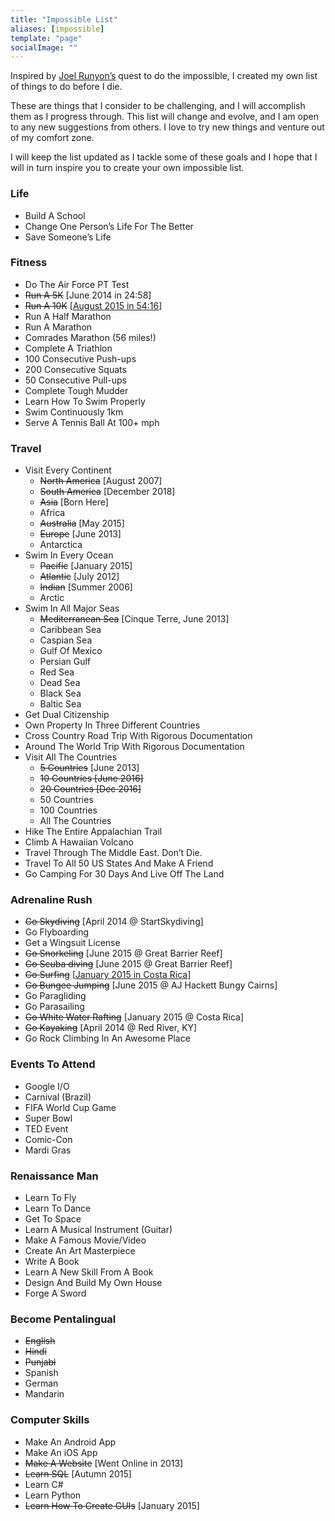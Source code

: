```yaml
---
title: "Impossible List"
aliases: [impossible]
template: "page"
socialImage: ""
---
```


Inspired by <a href="http://www.impossiblehq.com">Joel Runyon’s</a> quest to do the impossible, I created my own list of things to do before I die.

These are things that I consider to be challenging, and I will accomplish them as I progress through. This list will change and evolve, and I am open to any new suggestions from others. I love to try new things and venture out of my comfort zone.

I will keep the list updated as I tackle some of these goals and I hope that I will in turn inspire you to create your own impossible list.

### Life

- Build A School
- Change One Person’s Life For The Better
- Save Someone’s Life

### Fitness

- Do The Air Force PT Test
- <del>Run A 5K</del><span class="done"> [June 2014 in 24:58]
- <del>Run A 10K</del><span class="done"> [<a href="/posts/my-first-10k/">August 2015 in 54:16</a>]
- Run A Half Marathon
- Run A Marathon
- Comrades Marathon (56 miles!)
- Complete A Triathlon
- 100 Consecutive Push-ups
- 200 Consecutive Squats
- 50 Consecutive Pull-ups
- Complete Tough Mudder
- Learn How To Swim Properly
- Swim Continuously 1km
- Serve A Tennis Ball At 100+ mph

### Travel

- Visit Every Continent
  - <del>North America</del><span class="done"> [August 2007] </span>
  - <del>South America</del><span class="done"> [December 2018] </span>
  - <del>Asia</del><span class="done"> [Born Here]</span>
  - Africa
  - <del>Australia</del><span class="done"> [May 2015]</span>
  - <del>Europe</del><span class="done"> [June 2013]</span>
  - Antarctica
- Swim In Every Ocean
  - <del>Pacific</del><span class="done"> [January 2015]</span>
  - <del>Atlantic</del><span class="done"> [July 2012]</span>
  - <del>Indian</del><span class="done"> [Summer 2006]</span>
  - Arctic
- Swim In All Major Seas
  - <del>Mediterranean Sea</del><span class="done"> [Cinque Terre, June 2013]</span>
  - Caribbean Sea
  - Caspian Sea
  - Gulf Of Mexico
  - Persian Gulf
  - Red Sea
  - Dead Sea
  - Black Sea
  - Baltic Sea
- Get Dual Citizenship
- Own Property In Three Different Countries
- Cross Country Road Trip With Rigorous Documentation
- Around The World Trip With Rigorous Documentation
- Visit All The Countries
  - <del>5 Countries</del><span class="done"> [June 2013]</span>
  - <del>10 Countries<span class="done"> [June 2016]</span></del>
  - <del>20 Countries<span class="done"> [Dec 2016]</span></del>
  - 50 Countries
  - 100 Countries
  - All The Countries
- Hike The Entire Appalachian Trail
- Climb A Hawaiian Volcano
- Travel Through The Middle East. Don’t Die.
- Travel To All 50 US States And Make A Friend
- Go Camping For 30 Days And Live Off The Land

### Adrenaline Rush

- <del>Go Skydiving</del><span class="done"> [April 2014 @ StartSkydiving]</span>
- Go Flyboarding
- Get a Wingsuit License
- <del>Go Snorkeling</del><span class="done"> [June 2015 @ Great Barrier Reef]</span>
- <del>Go Scuba diving</del><span class="done"> [June 2015 @ Great Barrier Reef]</span>
- <del>Go Surfing</del><span class="done"> [<a href="https://instagram.com/p/zS-kKymSEK/?modal=true">January 2015 in Costa Rica</a>]
- <del>Go Bungee Jumping</del><span class="done"> [June 2015 @ AJ Hackett Bungy Cairns]</span>
- Go Paragliding
- Go Parasailing
- <del>Go White Water Rafting</del><span class="done"> [January 2015 @ Costa Rica]</span>
- <del>Go Kayaking</del><span class="done"> [April 2014 @ Red River, KY]</span>
- Go Rock Climbing In An Awesome Place

### Events To Attend

- Google I/O
- Carnival (Brazil)
- FIFA World Cup Game
- Super Bowl
- TED Event
- Comic-Con
- Mardi Gras

### Renaissance Man

- Learn To Fly
- Learn To Dance
- Get To Space
- Learn A Musical Instrument (Guitar)
- Make A Famous Movie/Video
- Create An Art Masterpiece
- Write A Book
- Learn A New Skill From A Book
- Design And Build My Own House
- Forge A Sword

### Become Pentalingual

- <del>English</del>
- <del>Hindi</del>
- <del>Punjabi</del>
- Spanish
- German
- Mandarin

### Computer Skills

- Make An Android App
- Make An iOS App
- <del>Make A Website</del><span class="done"> [Went Online in 2013]
- <del>Learn SQL</del><span class="done"> [Autumn 2015]</span>
- Learn C#
- Learn Python
- <del>Learn How To Create GUIs</del><span class="done"> [January 2015]</span>
